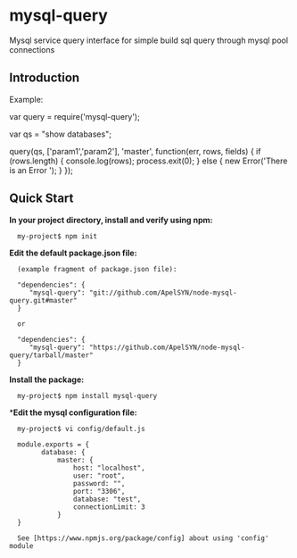 mysql-query
===========

Mysql service query interface for simple build sql query through mysql pool connections


Introduction
------------

Example:

var query = require('mysql-query');

var qs = "show databases";

query(qs, ['param1','param2'], 'master', function(err, rows, fields) {
    if (rows.length) {
        console.log(rows);
        process.exit(0);
    } else {
        new Error('There is an Error ');
    }
});



Quick Start
-----------

**In your project directory, install and verify using npm:**

      my-project$ npm init

**Edit the default package.json file:**

      (example fragment of package.json file):

      "dependencies": {
         "mysql-query": "git://github.com/ApelSYN/node-mysql-query.git#master"
      }

      or

      "dependencies": {
         "mysql-query": "https://github.com/ApelSYN/node-mysql-query/tarball/master"
      }

**Install the package:**

      my-project$ npm install mysql-query

***Edit the mysql configuration file:**

      my-project$ vi config/default.js

      module.exports = {
            database: {
                master: {
                    host: "localhost",
                    user: "root",
                    password: "",
                    port: "3306",
                    database: "test",
                    connectionLimit: 3
                }
      }

      See [https://www.npmjs.org/package/config] about using 'config' module

